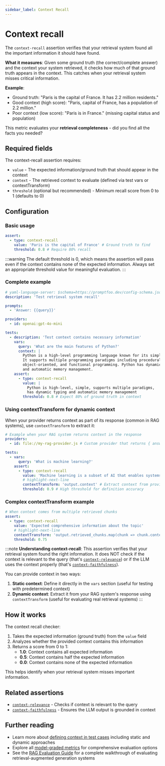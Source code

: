 ```yaml
---
sidebar_label: Context Recall
---
```


# Context recall

The `context-recall` assertion verifies that your retrieval system found all the important information it should have found.

**What it measures**: Given some ground truth (the correct/complete answer) and the context your system retrieved, it checks how much of that ground truth appears in the context. This catches when your retrieval system misses critical information.

**Example**:

- Ground truth: "Paris is the capital of France. It has 2.2 million residents."
- Good context (high score): "Paris, capital of France, has a population of 2.2 million."
- Poor context (low score): "Paris is in France." (missing capital status and population)

This metric evaluates your **retrieval completeness** - did you find all the facts you needed?

## Required fields

The context-recall assertion requires:

- `value` - The expected information/ground truth that should appear in the context
- `context` - The retrieved context to evaluate (defined via test vars or contextTransform)
- `threshold` (optional but recommended) - Minimum recall score from 0 to 1 (defaults to 0)

## Configuration

### Basic usage

```yaml
assert:
  - type: context-recall
    value: 'Paris is the capital of France' # Ground truth to find
    threshold: 0.8 # Require 80% recall
```

:::warning
The default threshold is 0, which means the assertion will pass even if the context contains none of the expected information. Always set an appropriate threshold value for meaningful evaluation.
:::

### Complete example

```yaml title="promptfooconfig.yaml"
# yaml-language-server: $schema=https://promptfoo.dev/config-schema.json
description: 'Test retrieval system recall'

prompts:
  - 'Answer: {{query}}'

providers:
  - id: openai:gpt-4o-mini

tests:
  - description: 'Test context contains necessary information'
    vars:
      query: 'What are the main features of Python?'
      context: |
        Python is a high-level programming language known for its simplicity.
        It supports multiple programming paradigms including procedural, 
        object-oriented, and functional programming. Python has dynamic typing
        and automatic memory management.
    assert:
      - type: context-recall
        value: |
          Python is high-level, simple, supports multiple paradigms,
          has dynamic typing and automatic memory management
        threshold: 0.8 # Expect 80% of ground truth in context
```

### Using contextTransform for dynamic context

When your provider returns context as part of its response (common in RAG systems), use `contextTransform` to extract it:

```yaml
# Example when your RAG system returns context in the response
providers:
  - id: file://my-rag-provider.js # Custom provider that returns { answer, context }

tests:
  - vars:
      query: 'What is machine learning?'
    assert:
      - type: context-recall
        value: 'Machine learning is a subset of AI that enables systems to learn from data'
        # highlight-next-line
        contextTransform: 'output.context' # Extract context from provider's response
        threshold: 0.9 # High threshold for definition accuracy
```

### Complex contextTransform example

```yaml
# When context comes from multiple retrieved chunks
assert:
  - type: context-recall
    value: 'Expected comprehensive information about the topic'
    # highlight-next-line
    contextTransform: 'output.retrieved_chunks.map(chunk => chunk.content).join("\n\n")'
    threshold: 0.75
```

:::note
**Understanding context-recall**: This assertion verifies that your retrieval system found the right information. It does NOT check if the context is relevant to the query (that's [`context-relevance`](/docs/configuration/expected-outputs/model-graded/context-relevance)) or if the LLM uses the context properly (that's [`context-faithfulness`](/docs/configuration/expected-outputs/model-graded/context-faithfulness)).

You can provide context in two ways:

1. **Static context**: Define it directly in the `vars` section (useful for testing with predetermined context)
2. **Dynamic context**: Extract it from your RAG system's response using `contextTransform` (useful for evaluating real retrieval systems)
   :::

## How it works

The context recall checker:

1. Takes the expected information (ground truth) from the `value` field
2. Analyzes whether the provided context contains this information
3. Returns a score from 0 to 1:
   - **1.0**: Context contains all expected information
   - **0.5**: Context contains half the expected information
   - **0.0**: Context contains none of the expected information

This helps identify when your retrieval system misses important information.

## Related assertions

- [`context-relevance`](/docs/configuration/expected-outputs/model-graded/context-relevance) - Checks if context is relevant to the query
- [`context-faithfulness`](/docs/configuration/expected-outputs/model-graded/context-faithfulness) - Ensures the LLM output is grounded in context

## Further reading

- Learn more about [defining context in test cases](/docs/configuration/expected-outputs/model-graded#defining-context) including static and dynamic approaches
- Explore all [model-graded metrics](/docs/configuration/expected-outputs/model-graded) for comprehensive evaluation options
- See the [RAG Evaluation Guide](/docs/guides/evaluate-rag) for a complete walkthrough of evaluating retrieval-augmented generation systems
